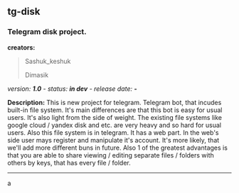 ## tg-disk
### Telegram disk project.

**creators:**
> Sashuk_keshuk
>
> Dimasik

*version: **1.0**        -         status: **in dev**          -         release date: **-***

**Description:**
  This is new project for telegram. Telegram bot, that incudes built-in file system. It's main differences are that this bot is easy for usual users. It's also light from the side of weight. The existing file systems like google cloud / yandex disk and etc. are very heavy and so hard for usual users. Also this file system is in telegram. It has a web part. In the web's side user mays register and manipulate it's account. It's more likely, that we'll add more different buns in future. Also 1 of the greatest advantages is that you are able to share viewing / editing separate files / folders with others by keys, that has every file / folder.
<hr>
a
